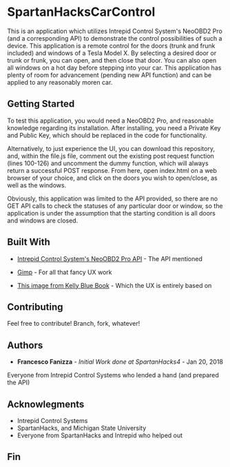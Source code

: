 # SpartanHacksCarControl

This is an application which utilizes Intrepid Control System's NeoOBD2 Pro (and a corresponding API) to demonstrate the control possibilities of such a device. This application is a remote control for the doors (trunk and frunk included) and windows of a Tesla Model X. By selecting a desired door or trunk or frunk, you can open, and then close that door. You can also open all windows on a hot day before stepping into your car. This application has plenty of room for advancement (pending new API function) and can be applied to any reasonably moren car.

## Getting Started

To test this application, you would need a NeoOBD2 Pro, and reasonable knowledge regarding its installation. After installing, you need a Private Key and Public Key, which should be replaced in the code for functionality.

Alternatively, to just experience the UI, you can download this repository, and, within the file.js file, comment out the existing post request function (lines 100-126) and uncomment the dummy function, which will always return a successful POST response. From here, open index.html on a web browser of your choice, and click on the doors you wish to open/close, as well as the windows.

Obviously, this application was limited to the API provided, so there are no GET API calls to check the statuses of any particular door or window, so the application is under the assumption that the starting condition is all doors and windows are closed.

## Built With

* [Intrepid Control System's NeoOBD2 Pro API](http://hackathon.intrepidcs.com/docs) - The API mentioned

* [Gimp](https://www.gimp.org/) - For all that fancy UX work

* [This image from Kelly Blue Book](https://www.kbb.com/car-pictures/2016-tesla-model-x-suv-pictures/) - Which the UX is entirely based on

## Contributing

Feel free to contribute! Branch, fork, whatever!

## Authors

* **Francesco Fanizza** - *Initial Work done at SpartanHacks4* - Jan 20, 2018

Everyone from Intrepid Control Systems who lended a hand (and prepared the API)

## Acknowlegments

* Intrepid Control Systems
* SpartanHacks, and Michigan State University
* Everyone from SpartanHacks and Intrepid who helped out

## Fin
